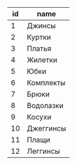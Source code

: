 | id | name |
| --- | --- |
| 1 | Джинсы |
| 2 | Куртки |
| 3 | Платья |
| 4 | Жилетки |
| 5 | Юбки |
| 6 | Комплекты |
| 7 | Брюки |
| 8 | Водолазки |
| 9 | Косухи |
| 10 | Джеггинсы |
| 11 | Плащи |
| 12 | Леггинсы |

